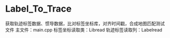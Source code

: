 # Label_To_Trace
获取轨迹标签数据、惯导数据，比对标签坐标库，对齐时间戳，合成地图匹配测试文件
主文件：main.cpp
标签坐标读取类：Libread
轨迹标签读取列：Labelread
